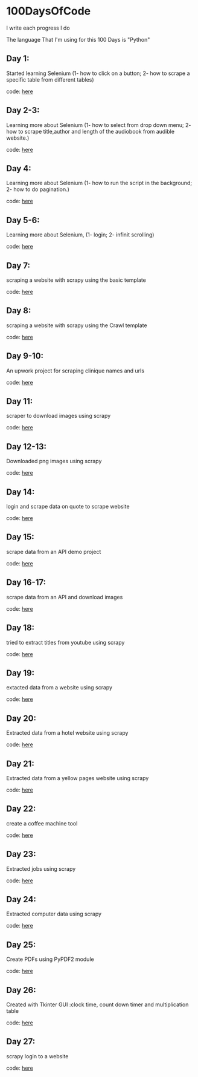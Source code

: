 # 100DaysOfCode
I write each progress I do

The language That I'm using for this 100 Days is "Python"

## Day 1:

Started learning Selenium (1- how to click on a button; 2- how to scrape a specific table from different tables)

code: [here](Day1)

## Day 2-3:

Learning more about Selenium (1- how to select from drop down menu; 2- how to scrape title,author and length of the audiobook from audible website.)

code: [here](Day2-3)

## Day 4:

Learning more about Selenium (1- how to run the script in the background; 2- how to do pagination.)

code: [here](Day4)

## Day 5-6:

Learning more about Selenium, (1- login; 2- infinit scrolling)

code: [here](Day5-6)

## Day 7:

scraping a website with scrapy using the basic template

code: [here](Day7)

## Day 8:

scraping a website with scrapy using the Crawl template

code: [here](Day8)

## Day 9-10:

An upwork project for scraping clinique names and urls

code: [here](Day9-10)

## Day 11:

scraper to download images using scrapy

code: [here](Day11)

## Day 12-13:

Downloaded png images using scrapy

code: [here](Day12-13)

## Day 14:

login and scrape data on quote to scrape website

code: [here](Day14)

## Day 15:

scrape data from an API demo project

code: [here](Day15)

## Day 16-17:

scrape data from an API and download images

code: [here](Day16-17)

## Day 18:

tried to extract titles from youtube using scrapy

code: [here](Day18)

## Day 19:

extacted data from a website using scrapy

code: [here](Day19)

## Day 20:

Extracted data from a hotel website using scrapy

code: [here](Day20)

## Day 21:

Extracted data from a yellow pages website using scrapy

code: [here](Day21)

## Day 22:

create a coffee machine tool

code: [here](Day22)

## Day 23:

Extracted jobs using scrapy

code: [here](Day23)

## Day 24:

Extracted computer data using scrapy

code: [here](Day24)

## Day 25:

Create PDFs using PyPDF2 module

code: [here](Day25)

## Day 26:

Created with Tkinter GUI :clock time, count down timer and multiplication table

code: [here](Day26)

## Day 27:

scrapy login to a website 

code: [here](Day27)

